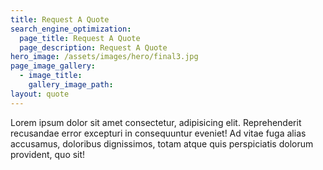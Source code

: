 ```yaml
---
title: Request A Quote
search_engine_optimization:
  page_title: Request A Quote
  page_description: Request A Quote
hero_image: /assets/images/hero/final3.jpg
page_image_gallery:
  - image_title:
    gallery_image_path:
layout: quote
---
```


Lorem ipsum dolor sit amet consectetur, adipisicing elit. Reprehenderit recusandae error excepturi in consequuntur eveniet! Ad vitae fuga alias accusamus, doloribus dignissimos, totam atque quis perspiciatis dolorum provident, quo sit!

